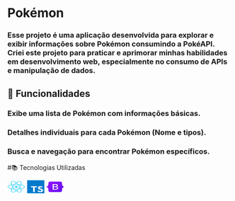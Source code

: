 # Pokémon

### Esse projeto é uma aplicação desenvolvida para explorar e exibir informações sobre Pokémon consumindo a PokéAPI. Criei este projeto para praticar e aprimorar minhas habilidades em desenvolvimento web, especialmente no consumo de APIs e manipulação de dados.

## 🚀 Funcionalidades

### Exibe uma lista de Pokémon com informações básicas.
### Detalhes individuais para cada Pokémon (Nome e tipos).
### Busca e navegação para encontrar Pokémon específicos.

#📚 Tecnologias Utilizadas

<div>
  <img align="center" alt="React" height="30" width="40" src="https://github.com/devicons/devicon/blob/master/icons/react/react-original.svg">
  <img align="center" alt="JS" height="30" width="40" src="https://github.com/devicons/devicon/blob/master/icons/typescript/typescript-original.svg">
  <img align="center" alt="Next" height="30" width="40" src="https://github.com/devicons/devicon/blob/master/icons/bootstrap/bootstrap-original.svg">
 </div> 




